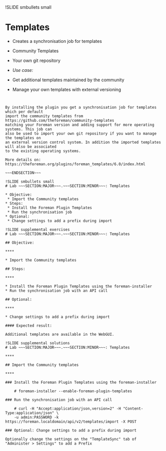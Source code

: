 !SLIDE smbullets small
# Templates

* Creates a synchronisation job for templates
 * Community Templates
 * Your own git repository

* _Use case:_
 * Get additional templates maintained by the community
 * Manage your own templates with external versioning

~~~SECTION:handouts~~~


By installing the plugin you get a synchronisation job for templates which per default
import the community templates from https://github.com/theforeman/community-templates
matching your Foreman version and adding support for more operating systems. This job can
also be used to import your own git repository if you want to manage the templates on
an external version control system. In addition the imported templates will also be associated
to the existing operating systems.

More details on: https://theforeman.org/plugins/foreman_templates/6.0/index.html

~~~ENDSECTION~~~

!SLIDE smbullets small
# Lab ~~~SECTION:MAJOR~~~.~~~SECTION:MINOR~~~: Templates

* Objective:
 * Import the Community templates
* Steps:
 * Install the Foreman Plugin Templates
 * Run the synchronisation job
* Optional:
 * Change settings to add a prefix during import

!SLIDE supplemental exercises
# Lab ~~~SECTION:MAJOR~~~.~~~SECTION:MINOR~~~: Templates

## Objective:

****

* Import the Community templates

## Steps:

****

* Install the Foreman Plugin Templates using the foreman-installer
* Run the synchronisation job with an API call

## Optional:

****

* Change settings to add a prefix during import

#### Expected result:

Additional templates are available in the WebGUI.

!SLIDE supplemental solutions
# Lab ~~~SECTION:MAJOR~~~.~~~SECTION:MINOR~~~: Templates

****

## Import the Community templates

****

### Install the Foreman Plugin Templates using the foreman-installer

    # foreman-installer --enable-foreman-plugin-templates

### Run the synchronisation job with an API call

    # curl -H "Accept:application/json,version=2" -H "Content-Type:application/json" \
    -u admin:PASSWORD -k https://foreman.localdomain/api/v2/templates/import -X POST

### Optional: Change settings to add a prefix during import

Optionally change the settings on the "TemplateSync" tab of "Administer > Settings" to add a Prefix

